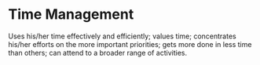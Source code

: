 # Time Management 

Uses his/her time effectively and efficiently; values time; concentrates his/her efforts on the more important priorities; gets more done in less time than others; can attend to a broader range of activities.